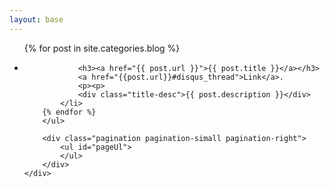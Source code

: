 ```yaml
---
layout: base
---
```


<link rel="stylesheet" href="/css/blog.css" />

<div class="container content blog">
    <div class="section">
        <ul class="artical-list">
        {% for post in site.categories.blog %}
            <li class="articalHide">
        
                <h3><a href="{{ post.url }}">{{ post.title }}</a></h3>
                <a href="{{post.url}}#disqus_thread">Link</a>.
                <p><p>
                <div class="title-desc">{{ post.description }}</div>
            </li>
        {% endfor %}
        </ul>

        <div class="pagination pagination-simall pagination-right">
            <ul id="pageUl">
            </ul>
        </div>
    </div>
</div>

<script>
    var pageCount=10;
    var totalPage=0;
    var articals;
    $(".artical-list").ready(function(){
        articals=$(".artical-list").find("li");
        totalPage=Math.floor(articals.length/pageCount);
        if (totalPage>0){
            addPageNum(totalPage);
            setPage(0);
        }
        else{
            articals.removeClass('articalHide');
        }
    });

    function setPage(page)
    {
        $("#pageUl").find("li").removeClass('active');
        $("#pageUl").find("li:eq("+page+")").addClass('active');
        articals.addClass('articalHide');
        for (var i=page*pageCount; i<pageCount*(page+1); i++){
            if (i == articals.length) break;
            $(articals[i]).removeClass('articalHide');
        }
    }

    function addPageNum(totalPage)
    {
        for (var i=0; i<totalPage; i++)
        {
            var li='<li><a href="javascript:setPage('+i+')">'+(i+1)+'</a></li>';
            $("#pageUl").append(li);
        }
        
    }

</script>